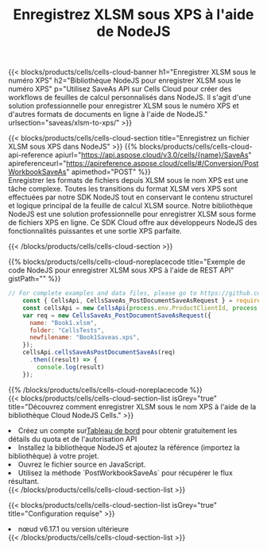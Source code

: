 ﻿---
title:  Enregistrez XLSM sous XPS à l'aide de NodeJS
description:  Utilisation du SDK Cloud Aspose.Cells pour NodeJS pour enregistrer le fichier au format XLSM au format XPS.
kwords: Excel, Save XLSM as XPS, REST, NodeJS
howto: How to save XLSM as XPS using Aspose.Cells Cloud NodeJS library.
---
{{< blocks/products/cells/cells-cloud-banner h1="Enregistrer XLSM sous le numéro XPS" h2="Bibliothèque NodeJS pour enregistrer XLSM sous le numéro XPS" p="Utilisez SaveAs API sur Cells Cloud pour créer des workflows de feuilles de calcul personnalisés dans NodeJS. Il s\'agit d\'une solution professionnelle pour enregistrer XLSM sous le numéro XPS et d\'autres formats de documents en ligne à l\'aide de NodeJS." urlsection="saveas/xlsm-to-xps/" >}}

{{< blocks/products/cells/cells-cloud-section title="Enregistrez un fichier XLSM sous XPS dans NodeJS" >}}
{{% blocks/products/cells/cells-cloud-api-reference apiurl="https://api.aspose.cloud/v3.0/cells/{name}/SaveAs" apireferenceurl="https://apireference.aspose.cloud/cells/#/Conversion/PostWorkbookSaveAs" apimethod="POST" %}}
<br/>
Enregistrer les formats de fichiers depuis XLSM sous le nom XPS est une tâche complexe. Toutes les transitions du format XLSM vers XPS sont effectuées par notre SDK NodeJS tout en conservant le contenu structurel et logique principal de la feuille de calcul XLSM source. Notre bibliothèque NodeJS est une solution professionnelle pour enregistrer XLSM sous forme de fichiers XPS en ligne. Ce SDK Cloud offre aux développeurs NodeJS des fonctionnalités puissantes et une sortie XPS parfaite.

{{< /blocks/products/cells/cells-cloud-section >}}

{{% blocks/products/cells/cells-cloud-noreplacecode title="Exemple de code NodeJS pour enregistrer XLSM sous XPS à l\'aide de REST API" gistPath="" %}}
  
```js
// For complete examples and data files, please go to https://github.com/aspose-cells-cloud/aspose-cells-cloud-node/
    const { CellsApi, CellsSaveAs_PostDocumentSaveAsRequest } = require("asposecellscloud");
    const cellsApi = new CellsApi(process.env.ProductClientId, process.env.ProductClientSecret);
    var req = new CellsSaveAs_PostDocumentSaveAsRequest({
      name: "Book1.xlsm",
      folder: "CellsTests",
      newfilename: "Book1Saveas.xps",
    });
    cellsApi.cellsSaveAsPostDocumentSaveAs(req)
      .then((result) => {
        console.log(result)
    });
```
  
{{% /blocks/products/cells/cells-cloud-noreplacecode %}}
<br/>
{{< blocks/products/cells/cells-cloud-section-list isGrey="true" title="Découvrez comment enregistrer XLSM sous le nom XPS à l\'aide de la bibliothèque Cloud NodeJS Cells." >}}
<li> Créez un compte sur<a href="https://dashboard.aspose.cloud/">Tableau de bord</a> pour obtenir gratuitement les détails du quota et de l'autorisation API</li>
<li>Installez la bibliothèque NodeJS et ajoutez la référence (importez la bibliothèque) à votre projet.</li>
<li>Ouvrez le fichier source en JavaScript.</li>
<li>Utilisez la méthode `PostWorkbookSaveAs` pour récupérer le flux résultant.</li>
{{< /blocks/products/cells/cells-cloud-section-list >}}

{{< blocks/products/cells/cells-cloud-section-list isGrey="true" title="Configuration requise" >}}
<li>nœud v6.17.1 ou version ultérieure</li>
{{< /blocks/products/cells/cells-cloud-section-list >}}
